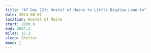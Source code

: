 ```yaml
---
title: "AT Day 121: Hostel of Maine to Little Bigelow Lean-to"
date: 2024-08-01
location: Hostel of Maine
start: 2009.0
end: 2024.3
miles: 15.3
sleep: Shelter
mood: 🙂
---
```

